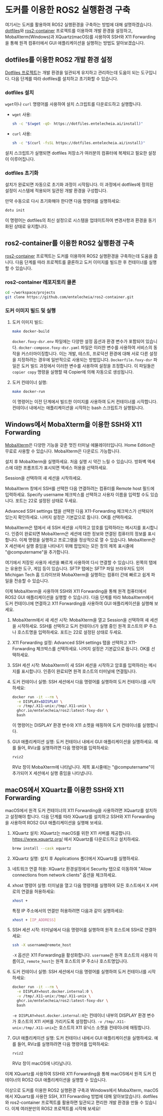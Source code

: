 # 도커를 이용한 ROS2 실행환경 구축

여기서는 도커를 활용하여 ROS2 실행환경을 구축하는 방법에 대해 설명하겠습니다. [dotfiles](https://dotfiles.entelecheia.ai/)와 [ros2-container](https://github.com/entelecheia/ros2-container) 프로젝트를 이용하여 개발 환경을 설정하고, MobaXterm(Windows)과 XQuartz(macOS)를 사용하여 SSH와 X11 Forwarding을 통해 원격 컴퓨터에서 GUI 애플리케이션을 실행하는 방법도 알아보겠습니다.

## dotfiles를 이용한 ROS2 개발 환경 설정

[Dotfiles 프로젝트](https://dotfiles.entelecheia.ai/)는 개발 환경을 일관되게 유지하고 관리하는데 도움이 되는 도구입니다. 다음 단계를 따라 dotfiles를 설치하고 초기화할 수 있습니다.

### dotfiles 설치

`wget`이나 `curl` 명령어를 사용하여 설치 스크립트를 다운로드하고 실행합니다.

- `wget` 사용:

  ```sh
  sh -c "$(wget -qO- https://dotfiles.entelecheia.ai/install)"
  ```

- `curl` 사용:
  ```sh
  sh -c "$(curl -fsSL https://dotfiles.entelecheia.ai/install)"
  ```

설치 스크립트가 실행되면 dotfiles 저장소가 여러분의 컴퓨터에 복제되고 필요한 설정이 이루어집니다.

### dotfiles 초기화

설치가 완료되면 자동으로 초기화 과정이 시작됩니다. 이 과정에서 dotfiles에 정의된 설정이 시스템에 적용되어 일관된 개발 환경을 구성합니다.

만약 수동으로 다시 초기화해야 한다면 다음 명령어를 실행하세요:

```sh
dotu init
```

이 명령어는 dotfiles의 최신 설정으로 시스템을 업데이트하여 변경사항과 환경을 동기화된 상태로 유지합니다.

## ros2-container를 이용한 ROS2 실행환경 구축

[ros2-container](https://github.com/entelecheia/ros2-container) 프로젝트는 도커를 이용하여 ROS2 실행환경을 구축하는데 도움을 줍니다. 다음 단계를 따라 프로젝트를 클론하고 도커 이미지를 빌드한 후 컨테이너를 실행할 수 있습니다.

### ros2-container 레포지토리 클론

```bash
cd ~/workspace/projects
git clone https://github.com/entelecheia/ros2-container.git
```

### 도커 이미지 빌드 및 실행

1. 도커 이미지 빌드:

   ```bash
   make docker-build
   ```

   `docker.foxy-dsr.env` 파일에는 다양한 설정 옵션과 환경 변수가 포함되어 있습니다. `docker-compose.foxy-dsr.yaml` 파일은 이러한 변수를 사용하여 서비스의 동작을 커스터마이징합니다. 이는 개발, 테스트, 프로덕션 환경에 대해 서로 다른 설정을 지정하려는 경우에 일반적으로 사용되는 방법입니다. `Dockerfile.foxy-dsr` 파일은 도커 빌드 과정에서 이러한 변수를 사용하여 설정을 조정합니다. 이 파일들은 `copier copy` 명령을 실행할 때 Copier에 의해 자동으로 생성됩니다.

2. 도커 컨테이너 실행:

   ```bash
   make docker-run
   ```

   이 명령어는 이전 단계에서 빌드한 이미지를 사용하여 도커 컨테이너를 시작합니다. 컨테이너 내에서는 애플리케이션을 시작하는 bash 스크립트가 실행됩니다.

## Windows에서 MobaXterm을 이용한 SSH와 X11 Forwarding

[MobaXterm](https://mobaxterm.mobatek.net/download.html)은 다양한 기능을 갖춘 멋진 터미널 에뮬레이터입니다. Home Edition은 무료로 사용할 수 있습니다. MobaXterm은 다운로드 가능합니다.

설치 후 MobaXterm을 실행하세요. 처음 실행 시 약간 느릴 수 있습니다. 방화벽 액세스에 대한 프롬프트가 표시되면 액세스 허용을 선택하세요.

Session을 선택하여 새 세션을 시작하세요.

MobaXterm 창에서 SSH를 선택한 다음 연결하려는 컴퓨터를 Remote host 필드에 입력하세요. Specify username 체크박스를 선택하고 사용자 이름을 입력할 수도 있습니다. 포트는 22로 설정된 상태로 두세요.

Advanced SSH settings 탭을 선택한 다음 X11-Forwarding 체크박스가 선택되어 있는지 확인하세요. 나머지 설정은 기본값으로 둡니다. OK를 선택하세요.

MobaXterm은 탭에서 새 SSH 세션을 시작하고 암호를 입력하라는 메시지를 표시합니다. 인증이 완료되면 MobaXterm은 세션에 대한 정보와 연결된 컴퓨터의 정보를 표시합니다. 이제 명령을 실행하고 프로그램을 정상적으로 열 수 있습니다. MobaXterm은 X 세션에서 실행 중임을 나타내기 위해 팝업되는 모든 창의 제목 표시줄에 "@computername"을 추가합니다.

여기에서 저장된 사용자 세션을 빠르게 사용하여 다시 연결할 수 있습니다. 왼쪽의 탭에는 유용한 도구, 게임 등이 있습니다. SFTP 탭에는 SFTP 파일 브라우저도 있어 Michigan Tech 홈 드라이브와 MobaXterm을 실행하는 컴퓨터 간에 빠르고 쉽게 파일을 전송할 수 있습니다.

이제 MobaXterm을 사용하여 SSH와 X11 Forwarding을 통해 원격 컴퓨터에서 ROS2 GUI 애플리케이션을 실행할 수 있습니다. 다음 단계를 따라 MobaXterm에서 도커 컨테이너에 연결하고 X11 Forwarding을 사용하여 GUI 애플리케이션을 실행해 보세요.

1. MobaXterm에서 새 세션 시작:
   MobaXterm을 열고 Session을 선택하여 새 세션을 시작하세요. SSH를 선택하고 도커 컨테이너가 실행 중인 원격 호스트의 IP 주소나 호스트명을 입력하세요. 포트는 22로 설정된 상태로 두세요.

2. X11 Forwarding 설정:
   Advanced SSH settings 탭을 선택하고 X11-Forwarding 체크박스를 선택하세요. 나머지 설정은 기본값으로 둡니다. OK를 선택하세요.

3. SSH 세션 시작:
   MobaXterm이 새 SSH 세션을 시작하고 암호를 입력하라는 메시지를 표시합니다. 인증이 완료되면 원격 호스트의 터미널에 연결됩니다.

4. 도커 컨테이너 실행:
   SSH 세션에서 다음 명령어를 실행하여 도커 컨테이너를 시작하세요:

   ```bash
   docker run -it --rm \
     -e DISPLAY=$DISPLAY \
     -v /tmp/.X11-unix:/tmp/.X11-unix \
     ghcr.io/entelecheia/ros2:latest-foxy-dsr \
     bash
   ```

   이 명령어는 DISPLAY 환경 변수와 X11 소켓을 매핑하여 도커 컨테이너를 실행합니다.

5. GUI 애플리케이션 실행:
   도커 컨테이너 내에서 GUI 애플리케이션을 실행하세요. 예를 들어, RViz를 실행하려면 다음 명령어를 입력하세요:

   ```bash
   rviz2
   ```

   RViz 창이 MobaXterm에 나타납니다. 제목 표시줄에는 "@computername"이 추가되어 X 세션에서 실행 중임을 나타냅니다.

## macOS에서 XQuartz를 이용한 SSH와 X11 Forwarding

macOS에서 원격 도커 컨테이너의 X11 Forwarding을 사용하려면 XQuartz를 설치하고 설정해야 합니다. 다음 단계를 따라 XQuartz를 설치하고 SSH와 X11 Forwarding을 사용하여 ROS2 GUI 애플리케이션을 실행해 보세요.

1. XQuartz 설치:
   XQuartz는 macOS를 위한 X11 서버를 제공합니다. https://www.xquartz.org/ 에서 XQuartz를 다운로드하고 설치하세요.

   ```bash
   brew install --cask xquartz
   ```

2. XQuartz 실행:
   설치 후 Applications 폴더에서 XQuartz를 실행하세요.

3. 네트워크 연결 허용:
   XQuartz 환경설정에서 Security 탭으로 이동하여 "Allow connections from network clients" 옵션을 체크하세요.

4. xhost 명령어 실행:
   터미널을 열고 다음 명령어를 실행하여 모든 호스트에서 X 서버로의 연결을 허용하세요:

   ```bash
   xhost +
   ```

   특정 IP 주소에서의 연결만 허용하려면 다음과 같이 실행하세요:

   ```bash
   xhost + [IP_ADDRESS]
   ```

5. SSH 세션 시작:
   터미널에서 다음 명령어를 실행하여 원격 호스트에 SSH로 연결하세요:

   ```bash
   ssh -X username@remote_host
   ```

   `-X` 옵션은 X11 Forwarding을 활성화합니다. `username`은 원격 호스트의 사용자 이름이고, `remote_host`는 원격 호스트의 IP 주소나 호스트명입니다.

6. 도커 컨테이너 실행:
   SSH 세션에서 다음 명령어를 실행하여 도커 컨테이너를 시작하세요:

   ```bash
   docker run -it --rm \
     -e DISPLAY=host.docker.internal:0 \
     -v /tmp/.X11-unix:/tmp/.X11-unix \
     ghcr.io/entelecheia/ros2:latest-foxy-dsr \
     bash
   ```

   `-e DISPLAY=host.docker.internal:0`는 컨테이너 내부의 DISPLAY 환경 변수가 호스트의 X11 서버를 가리키도록 설정합니다. `-v /tmp/.X11-unix:/tmp/.X11-unix`는 호스트의 X11 유닉스 소켓을 컨테이너에 매핑합니다.

7. GUI 애플리케이션 실행:
   도커 컨테이너 내에서 GUI 애플리케이션을 실행하세요. 예를 들어, RViz를 실행하려면 다음 명령어를 입력하세요:

   ```bash
   rviz2
   ```

   RViz 창이 macOS에 나타납니다.

이제 XQuartz를 사용하여 SSH와 X11 Forwarding을 통해 macOS에서 원격 도커 컨테이너의 ROS2 GUI 애플리케이션을 실행할 수 있습니다.

이상으로 도커를 이용한 ROS2 실행환경 구축과 Windows에서 MobaXterm, macOS에서 XQuartz를 사용한 SSH, X11 Forwarding 방법에 대해 알아보았습니다. dotfiles와 ros2-container 프로젝트를 활용하면 일관되고 편리한 개발 환경을 만들 수 있습니다. 이제 여러분만의 ROS2 프로젝트를 시작해 보세요!
